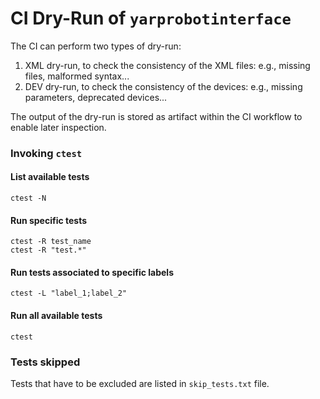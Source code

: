 CI Dry-Run of `yarprobotinterface`
==================================

The CI can perform two types of dry-run:
1. XML dry-run, to check the consistency of the XML files: e.g., missing files, malformed syntax...
2. DEV dry-run, to check the consistency of the devices: e.g., missing parameters, deprecated devices...

The output of the dry-run is stored as artifact within the CI workflow to enable later inspection.

### Invoking `ctest`

#### List available tests
```console
ctest -N
```

#### Run specific tests
```console
ctest -R test_name
ctest -R "test.*"
```

#### Run tests associated to specific labels
```console
ctest -L "label_1;label_2"
```

#### Run all available tests
```console
ctest
```

### Tests skipped
Tests that have to be excluded are listed in `skip_tests.txt` file.
